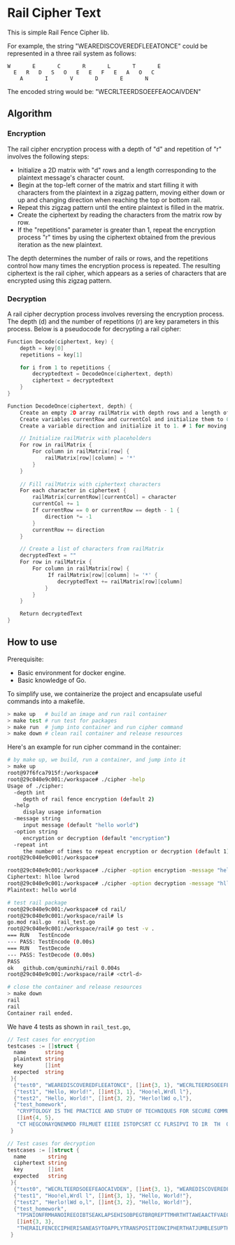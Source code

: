 # Rail Cipher Text

This is simple Rail Fence Cipher lib.

For example, the string "WEAREDISCOVEREDFLEEATONCE" could be represented in a three rail system as follows:

```
W       E       C       R       L       T       E
  E   R   D   S   O   E   E   F   E   A   O   C  
    A       I       V       D       E       N
```

The encoded string would be: "WECRLTEERDSOEEFEAOCAIVDEN"

## Algorithm

### Encryption

The rail cipher encryption process with a depth of "d" and repetition of "r"
involves the following steps:

- Initialize a 2D matrix with "d" rows and a length corresponding to the
plaintext message's character count.
- Begin at the top-left corner of the matrix and start filling it with
characters from the plaintext in a zigzag pattern, moving either down or
up and changing direction when reaching the top or bottom rail.
- Repeat this zigzag pattern until the entire plaintext is filled in the
matrix.
- Create the ciphertext by reading the characters from the matrix row by row.
- If the "repetitions" parameter is greater than 1, repeat the encryption
process "r" times by using the ciphertext obtained from the previous iteration
as the new plaintext.

The depth determines the number of rails or rows, and the repetitions control
how many times the encryption process is repeated. The resulting ciphertext is
the rail cipher, which appears as a series of characters that are encrypted
using this zigzag pattern.

### Decryption

A rail cipher decryption process involves reversing the encryption process.
The depth (d) and the number of repetitions (r) are key parameters in this
process. Below is a pseudocode for decrypting a rail cipher:

```go
Function Decode(ciphertext, key) {
    depth = key[0]
    repetitions = key[1]

    for i from 1 to repetitions {
        decryptedtext = DecodeOnce(ciphertext, depth)
        ciphertext = decryptedtext
    }
}

Function DecodeOnce(ciphertext, depth) {
    Create an empty 2D array railMatrix with depth rows and a length of ciphertext columns.
    Create variables currentRow and currentCol and initialize them to 0.
    Create a variable direction and initialize it to 1. # 1 for moving down, -1 for moving up.

    // Initialize railMatrix with placeholders
    For row in railMatrix {
        For column in railMatrix[row] {
            railMatrix[row][column] = '*'
        }   
    }
    
    // Fill railMatrix with ciphertext characters
    For each character in ciphertext {
        railMatrix[currentRow][currentCol] = character
        currentCol += 1
        If currentRow == 0 or currentRow == depth - 1 {
            direction *= -1
        }
        currentRow += direction
    }

    // Create a list of characters from railMatrix
    decryptedText = ""
    For row in railMatrix {
        For column in railMatrix[row] {
             If railMatrix[row][column] != '*' {
                decryptedText += railMatrix[row][column]
            }
        }
    }

    Return decryptedText
}
```

## How to use

Prerequisite:

- Basic environment for docker engine.
- Basic knowledge of Go.

To simplify use, we containerize the project and encapsulate useful commands
into a makefile.

```bash
> make up   # build an image and run rail container
> make test # run test for packages
> make run  # jump into container and run cipher command
> make down # clean rail container and release resources
```

Here's an example for run cipher command in the container:

```bash
# by make up, we build, run a container, and jump into it
> make up
root@97f6fca7915f:/workspace#
root@29c040e9c001:/workspace# ./cipher -help
Usage of ./cipher:
  -depth int
     depth of rail fence encryption (default 2)
  -help
     display usage information
  -message string
     input message (default "hello world")
  -option string
     encryption or decryption (default "encryption")
  -repeat int
     the number of times to repeat encryption or decryption (default 1)
root@29c040e9c001:/workspace# 

root@29c040e9c001:/workspace# ./cipher -option encryption -message "hello world" -depth 3 -repeat 2
Ciphertext: hlloe lwrod
root@29c040e9c001:/workspace# ./cipher -option decryption -message "hlloe lwrod" -depth 3 -repeat 2
Plaintext: hello world

# test rail package
root@29c040e9c001:/workspace# cd rail/
root@29c040e9c001:/workspace/rail# ls
go.mod rail.go  rail_test.go
root@29c040e9c001:/workspace/rail# go test -v .
=== RUN   TestEncode
--- PASS: TestEncode (0.00s)
=== RUN   TestDecode
--- PASS: TestDecode (0.00s)
PASS
ok   github.com/quminzhi/rail 0.004s
root@29c040e9c001:/workspace/rail# <ctrl-d>

# close the container and release resources
> make down
rail
rail
Container rail ended.
```

We have 4 tests as shown in `rail_test.go`,

```go
// Test cases for encryption
testcases := []struct {
  name      string
  plaintext string
  key       []int
  expected  string
 }{
  {"test0", "WEAREDISCOVEREDFLEEATONCE", []int{3, 1}, "WECRLTEERDSOEEFEAOCAIVDEN"},
  {"test1", "Hello, World!", []int{3, 1}, "Hoo!el,Wrdl l"},
  {"test2", "Hello, World!", []int{3, 2}, "Herlo!lWd o,l"},
  {"test_homework",
   "CRYPTOLOGY IS THE PRACTICE AND STUDY OF TECHNIQUES FOR SECURE COMMUNICATION IN THE PRESENCE OF THIRD PARTIES CALLED ADVERSARIES",
   []int{4, 5},
   "CT HEGCONAYQNENMDD FRLMUET EIIEE ISTOPCSRT CC FLRSIPVI TO IR  TH  OSFAAHNCOTC  DSRDRN SAIUY CDRTEAPHA CUPEEAEIOEOLSIETNEES YRRU"},
 }

// Test cases for decryption
testcases := []struct {
  name       string
  ciphertext string
  key        []int
  expected   string
 }{
  {"test0", "WECRLTEERDSOEEFEAOCAIVDEN", []int{3, 1}, "WEAREDISCOVEREDFLEEATONCE"},
  {"test1", "Hoo!el,Wrdl l", []int{3, 1}, "Hello, World!"},
  {"test2", "Herlo!lWd o,l", []int{3, 2}, "Hello, World!"},
  {"test_homework",
   "TPSNIONFRMHANOIREEOIBTSEAKLAPSEHISOBPEGTBRQREPTTMHRTHTTAWEAACTFVAECAOLHANSEEKFHALOITUEEAICNLEYOLTOLEPADFKATATSJMSIINSHROCTITRIEEAKYNHYUEOTTSTATSIIRSARERUYUEDPCLETEROINEIYEHC",
   []int{3, 3},
   "THERAILFENCECIPHERISANEASYTOAPPLYTRANSPOSITIONCIPHERTHATJUMBLESUPTHEORDEROFTHELETTERSOFAMESSAGEINAQUICKCONVENIENTWAYITALSOHASTHESECURITYOFAKEYTOMAKEITALITTLEBITHARDERTOBREAK"},
 }
```
